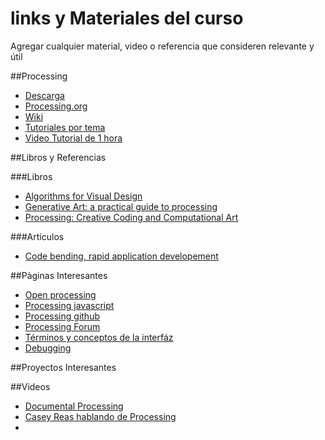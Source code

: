 # links y Materiales del curso

Agregar cualquier material, video o referencia que consideren relevante y útil

##Processing

* [Descarga](https://processing.org/download/)
* [Processing.org](https://processing.org)
* [Wiki](https://github.com/processing/processing/wiki)
* [Tutoriales por tema](https://processing.org/tutorials/)
* [Video Tutorial de 1 hora](http://hello.processing.org/)

##Libros y Referencias

###Libros

* [Algorithms for Visual Design](https://drive.google.com/file/d/0B4HO-XVhuYRSV0xmQXhRc24xM1U/view?usp=sharing)
* [Generative Art: a practical guide to processing](https://drive.google.com/file/d/0B4HO-XVhuYRSWG1PZFJYeUs4dUE/view?usp=sharing)
* [Processing: Creative Coding and Computational Art](https://drive.google.com/file/d/0B4HO-XVhuYRSYmFHakdDNFBSLUk/view?usp=sharing)


###Artículos

* [Code bending, rapid application developement](https://www.researchgate.net/profile/Ilias_Bergstrom/publication/271190788_Code_Bending_A_New_Creative_Coding_Practice/links/560d39eb08ae2aa0be49c0ce.pdf)


##Pàginas Interesantes

* [Open processing](http://www.openprocessing.org/)
* [Processing javascript](http://p5js.org/)
* [Processing github](https://github.com/processing)
* [Processing Forum](https://forum.processing.org/two/)
* [Términos y conceptos de la interfáz](https://itp.nyu.edu/physcomp/lessons/programming/programming-terms-and-programming-environments/)
* [Debugging](https://vimeo.com/channels/debugging)

##Proyectos Interesantes

##Videos

* [Documental Processing](https://vimeo.com/60731302)
* [Casey Reas hablando de Processing](https://www.youtube.com/watch?v=_8DMEHxOLQE)
* 
